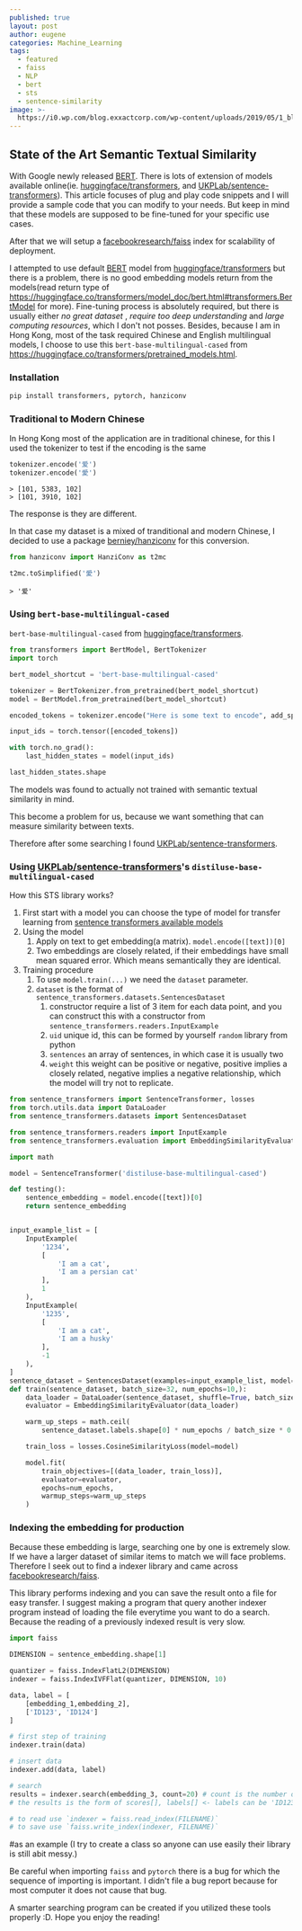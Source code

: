 ```yaml
---
published: true
layout: post
author: eugene
categories: Machine_Learning
tags:
  - featured
  - faiss
  - NLP
  - bert
  - sts
  - sentence-similarity
image: >-
  https://i0.wp.com/blog.exxactcorp.com/wp-content/uploads/2019/05/1_blSbN23mOGMZ_DWvTAcO1w.png
---
```


## State of the Art Semantic Textual Similarity

With Google newly released [BERT]. There is lots of extension of models available online(ie. [huggingface/transformers], and [UKPLab/sentence-transformers]). This article focuses of plug and play code snippets and I will provide a sample code that you can modify to your needs. But keep in mind that these models are supposed to be fine-tuned for your specific use cases.

After that we will setup a [facebookresearch/faiss] index for scalability of deployment. 

I attempted to use default [BERT] model from [huggingface/transformers] but there is a problem, there is no good embedding models return from the models(read return type of https://huggingface.co/transformers/model_doc/bert.html#transformers.BertModel for more). Fine-tuning process is absolutely required, but there is usually either _no great dataset_ , _require too deep understanding_ and _large computing resources_, which I don't not posses. Besides, because I am in Hong Kong, most of the task required Chinese and English multilingual models, I choose to use this `bert-base-multilingual-cased` from https://huggingface.co/transformers/pretrained_models.html.

### Installation

```bash
pip install transformers, pytorch, hanziconv 
```

### Traditional to Modern Chinese
In Hong Kong most of the application are in traditional chinese, for this I used the tokenizer to test if the encoding is the same
```python
tokenizer.encode('爱')
tokenizer.encode('愛')
```

```
> [101, 5383, 102]
> [101, 3910, 102]
```
The response is they are different.

In that case my dataset is a mixed of tranditional and modern Chinese, I decided to use a package [berniey/hanziconv] for this conversion.

```python
from hanziconv import HanziConv as t2mc

t2mc.toSimplified('愛')
```

```
> '爱'
```

### Using `bert-base-multilingual-cased`
`bert-base-multilingual-cased` from [huggingface/transformers].
```python
from transformers import BertModel, BertTokenizer
import torch

bert_model_shortcut = 'bert-base-multilingual-cased'

tokenizer = BertTokenizer.from_pretrained(bert_model_shortcut)
model = BertModel.from_pretrained(bert_model_shortcut)

encoded_tokens = tokenizer.encode("Here is some text to encode", add_special_tokens=True)

input_ids = torch.tensor([encoded_tokens])

with torch.no_grad():
    last_hidden_states = model(input_ids)

last_hidden_states.shape 

```

The models was found to actually not trained with semantic textual similarity in mind. 

This become a problem for us, because we want something that can measure similarity between texts. 

Therefore after some searching I found [UKPLab/sentence-transformers].

### Using [UKPLab/sentence-transformers]'s `distiluse-base-multilingual-cased`

How this STS library works?
1. First start with a model you can choose the type of model for transfer learning from [sentence transformers available models]
2. Using the model
	1. Apply on text to get embedding(a matrix). `model.encode([text])[0]`
    2. Two embeddings are closely related, if their embeddings have small mean squared error. Which means semantically they are identical.
3. Training procedure
	1. To use `model.train(...)` we need the `dataset` parameter.
    2. `dataset` is the format of `sentence_transformers.datasets.SentencesDataset` 
		1. constructor require a list of 3 item for each data point, and you can construct this with a constructor from `sentence_transformers.readers.InputExample`
        2. `uid` unique id, this can be formed by yourself `random` library from python
        3. `sentences` an array of sentences, in which case it is usually two
        4. `weight` this weight can be positive or negative, positive implies a closely related, negative implies a negative relationship, which the model will try not to replicate.

```python
from sentence_transformers import SentenceTransformer, losses
from torch.utils.data import DataLoader
from sentence_transformers.datasets import SentencesDataset

from sentence_transformers.readers import InputExample
from sentence_transformers.evaluation import EmbeddingSimilarityEvaluator

import math

model = SentenceTransformer('distiluse-base-multilingual-cased')

def testing():
	sentence_embedding = model.encode([text])[0]
    return sentence_embedding


input_example_list = [
	InputExample(
    	'1234',
        [
        	'I am a cat',
            'I am a persian cat'
        ],
        1
    ),
    InputExample(
    	'1235',
        [
        	'I am a cat',
            'I am a husky'
        ],
        -1
    ),
]
sentence_dataset = SentencesDataset(examples=input_example_list, model=model)
def train(sentence_dataset, batch_size=32, num_epochs=10,):
    data_loader = DataLoader(sentence_dataset, shuffle=True, batch_size=batch_size)
    evaluator = EmbeddingSimilarityEvaluator(data_loader)

    warm_up_steps = math.ceil(
        sentence_dataset.labels.shape[0] * num_epochs / batch_size * 0.1)  # 10% of train data for warm-up

    train_loss = losses.CosineSimilarityLoss(model=model)

    model.fit(
        train_objectives=[(data_loader, train_loss)],
        evaluator=evaluator,
        epochs=num_epochs,
        warmup_steps=warm_up_steps
    )
```

### Indexing the embedding for production
Because these embedding is large, searching one by one is extremely slow. If we have a larger dataset of similar items to match we will face problems. Therefore I seek out to find a indexer library and came across [facebookresearch/faiss]. 

This library performs indexing and you can save the result onto a file for easy transfer. I suggest making a program that query another indexer program instead of loading the file everytime you want to do a search. Because the reading of a previously indexed result is very slow.

```python
import faiss

DIMENSION = sentence_embedding.shape[1]

quantizer = faiss.IndexFlatL2(DIMENSION)
indexer = faiss.IndexIVFFlat(quantizer, DIMENSION, 10)

data, label = [
	[embedding_1,embedding_2],
	['ID123', 'ID124']
]

# first step of training
indexer.train(data)

# insert data
indexer.add(data, label)

# search 
results = indexer.search(embedding_3, count=20) # count is the number of results.
# the results is the form of scores[], labels[] <- labels can be 'ID123' or 'ID124' in our case

# to read use `indexer = faiss.read_index(FILENAME)`
# to save use `faiss.write_index(indexer, FILENAME)`

```

#as an example (I try to create a class so anyone can use easily their library is still abit messy.)

Be careful when importing `faiss` and `pytorch` there is a bug for which the sequence of importing is important. I didn't file a bug report because for most computer it does not cause that bug.

A smarter searching program can be created if you utilized these tools properly :D. Hope you enjoy the reading!

[BERT]: https://github.com/google-research/bert
[huggingface/transformers]: https://huggingface.co/
[facebookresearch/faiss]: https://github.com/facebookresearch/faiss
[UKPLab/sentence-transformers]: https://github.com/UKPLab/sentence-transformers
[sentence transformers available models]: https://www.sbert.net/docs/pretrained_models.html
[berniey/hanziconv]: https://github.com/berniey/hanziconv
[Transformer Image]: https://arxiv.org/abs/1706.03762
